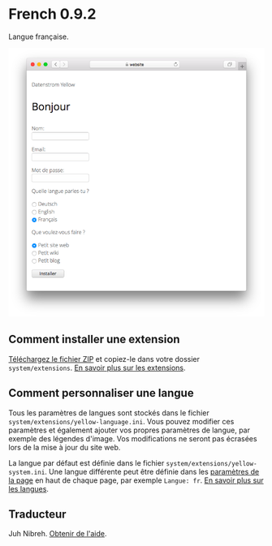 # French 0.9.2

Langue française.

<p align="center"><img src="SCREENSHOT.png" alt="Capture d'écran"></p>

## Comment installer une extension

[Téléchargez le fichier ZIP](https://github.com/annaesvensson/yellow-language/raw/main/downloads/french.zip) et copiez-le dans votre dossier `system/extensions`. [En savoir plus sur les extensions](https://github.com/annaesvensson/yellow-update).

## Comment personnaliser une langue

Tous les paramètres de langues sont stockés dans le fichier `system/extensions/yellow-language.ini`. Vous pouvez modifier ces paramètres et également ajouter vos propres paramètres de langue, par exemple des légendes d'image. Vos modifications ne seront pas écrasées lors de la mise à jour du site web.

La langue par défaut est définie dans le fichier `system/extensions/yellow-system.ini`. Une langue différente peut être définie dans les [paramètres de la page](https://github.com/annaesvensson/yellow-core#settings-page) en haut de chaque page, par exemple `Langue: fr`. [En savoir plus sur les langues](https://datenstrom.se/yellow/help/how-to-customise-a-language).

## Traducteur

Juh Nibreh. [Obtenir de l'aide](https://datenstrom.se/yellow/help/).
